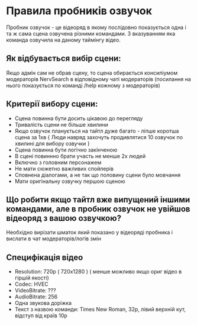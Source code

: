 # Правила пробників озвучок

Пробник озвучок - це відеоряд в якому послідовно показується одна і та ж сама сцена озвучена різними командами. З вказуванням яка команда озвучила на даному таймінгу відео.

## Як відбувається вибір сцени:
Якщо адмін сам не обрав сцену, то сцена обирається консиліумом модераторів NervSearch в відповідному чаті модераторів (посилання на нього показується по команді /help кожному з модераторів)

## Критерії вибору сцени:

* Сцена повинна бути досить цікавою до перегляду
* Тривалість сцени не більше хвилини
* Якщо озвучок планується на тайтл дуже багато - ліпше коротша сцена за 1хв
   { Люди навряд захочуть продивлятися 10 озвучок по хвилині для вибору озвучки }
* Сцена повинна бути логічно закінченою
* В сцені повиннно брати участь не менше 2х людей
* Включно з головним персонажем
* Не мати сюжетно важливих спойлерів
* Сповнена діалогами, а не так що половину сцени було мовчання
* Мати оригінальну озвучку першою сценою

## Що робити якщо тайтл вже випущений іншими командами, але в пробник озвучок не увійшов відеоряд з вашою озвучкою?

Необхідно вирізати шматок який показано у відеоряді пробника і вислати в чат модераторів/логів змін 

## Специфікація відео

* Resolution: 720p ( 720x1280 ) ( менше можливо якщо ориг відео в гіршій якості)
* Codec: HVEC
* VideoBitrate: ???
* AudioBitrate: 256
* Одна звукова доріжка
* Текст з назвою команди: Times New Roman, 32p, лівий верхній кут, відступ від країв 10p
